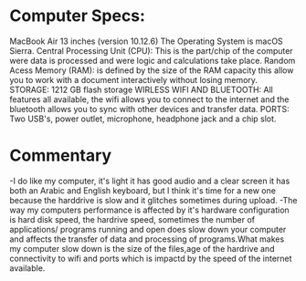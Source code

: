 # Computer Specs: 
MacBook Air 13 inches (version 10.12.6)
The Operating System is macOS Sierra.
Central Processing Unit (CPU): This is the part/chip of the computer were data is processed and were logic and calculations take place.
Random Acess Memory (RAM): is defined by the size of the RAM capacity this allow you to work with a document interactively without losing memory.
STORAGE: 1212 GB flash storage 
WIRLESS WIFI AND BLUETOOTH: All features all available, the wifi allows you to connect to the internet and the bluetooth allows you to sync with other devices and transfer data.
PORTS: Two USB's, power outlet, microphone, headphone jack and a chip slot. 
# Commentary
-I do like my computer, it's light it has good audio and a clear screen it has both an Arabic and English keyboard, but I think it's time for a new one because the harddrive is slow and it glitches sometimes during upload.
-The way my computers performance is affected by it's hardware configuration is hard disk speed, the hardrive speed, sometimes the number of applications/ programs running and open does slow down your computer and affects the transfer of data and processing of programs.What makes my computer slow down is the size of the files,age of the hardrive and connectivity to wifi and ports which is impactd by the speed of the internet available.
